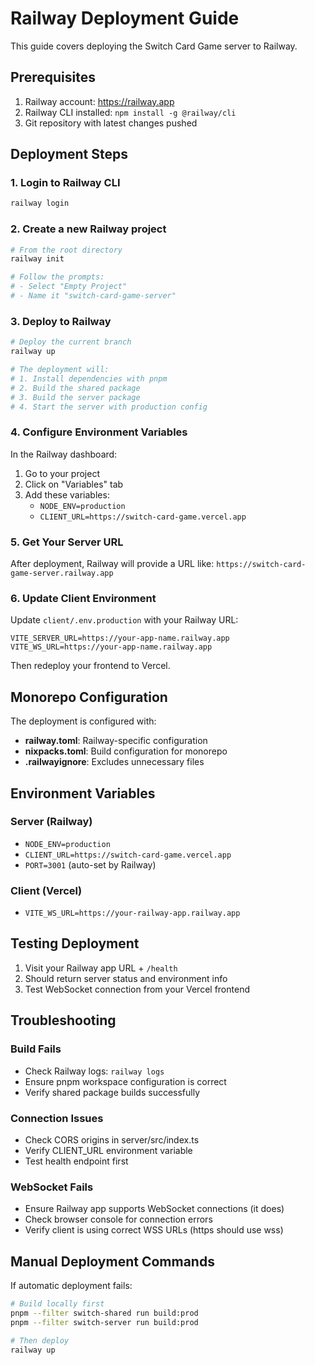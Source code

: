 # Railway Deployment Guide

This guide covers deploying the Switch Card Game server to Railway.

## Prerequisites

1. Railway account: https://railway.app
2. Railway CLI installed: `npm install -g @railway/cli`
3. Git repository with latest changes pushed

## Deployment Steps

### 1. Login to Railway CLI

```bash
railway login
```

### 2. Create a new Railway project

```bash
# From the root directory
railway init

# Follow the prompts:
# - Select "Empty Project"
# - Name it "switch-card-game-server"
```

### 3. Deploy to Railway

```bash
# Deploy the current branch
railway up

# The deployment will:
# 1. Install dependencies with pnpm
# 2. Build the shared package
# 3. Build the server package
# 4. Start the server with production config
```

### 4. Configure Environment Variables

In the Railway dashboard:

1. Go to your project
2. Click on "Variables" tab
3. Add these variables:
   - `NODE_ENV=production`
   - `CLIENT_URL=https://switch-card-game.vercel.app`

### 5. Get Your Server URL

After deployment, Railway will provide a URL like:
`https://switch-card-game-server.railway.app`

### 6. Update Client Environment

Update `client/.env.production` with your Railway URL:

```env
VITE_SERVER_URL=https://your-app-name.railway.app
VITE_WS_URL=https://your-app-name.railway.app
```

Then redeploy your frontend to Vercel.

## Monorepo Configuration

The deployment is configured with:

- **railway.toml**: Railway-specific configuration
- **nixpacks.toml**: Build configuration for monorepo
- **.railwayignore**: Excludes unnecessary files

## Environment Variables

### Server (Railway)
- `NODE_ENV=production`
- `CLIENT_URL=https://switch-card-game.vercel.app`
- `PORT=3001` (auto-set by Railway)

### Client (Vercel)
- `VITE_WS_URL=https://your-railway-app.railway.app`

## Testing Deployment

1. Visit your Railway app URL + `/health`
2. Should return server status and environment info
3. Test WebSocket connection from your Vercel frontend

## Troubleshooting

### Build Fails
- Check Railway logs: `railway logs`
- Ensure pnpm workspace configuration is correct
- Verify shared package builds successfully

### Connection Issues
- Check CORS origins in server/src/index.ts
- Verify CLIENT_URL environment variable
- Test health endpoint first

### WebSocket Fails
- Ensure Railway app supports WebSocket connections (it does)
- Check browser console for connection errors
- Verify client is using correct WSS URLs (https should use wss)

## Manual Deployment Commands

If automatic deployment fails:

```bash
# Build locally first
pnpm --filter switch-shared run build:prod
pnpm --filter switch-server run build:prod

# Then deploy
railway up
```